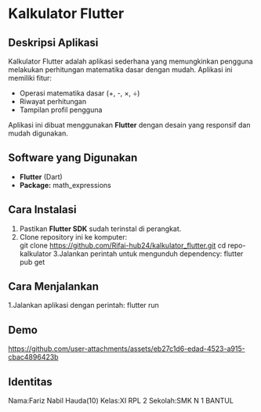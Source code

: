 # Kalkulator Flutter

## Deskripsi Aplikasi
Kalkulator Flutter adalah aplikasi sederhana yang memungkinkan pengguna melakukan perhitungan matematika dasar dengan mudah. Aplikasi ini memiliki fitur:  
- Operasi matematika dasar (+, -, ×, ÷)  
- Riwayat perhitungan  
- Tampilan profil pengguna  

Aplikasi ini dibuat menggunakan **Flutter** dengan desain yang responsif dan mudah digunakan.  

## Software yang Digunakan
- **Flutter** (Dart)  
- **Package:** math_expressions  

## Cara Instalasi
1. Pastikan **Flutter SDK** sudah terinstal di perangkat.  
2. Clone repository ini ke komputer:  
   git clone https://github.com/Rifai-hub24/kalkulator_flutter.git
   cd repo-kalkulator
3.Jalankan perintah untuk mengunduh dependency:
   flutter pub get
## Cara Menjalankan
1.Jalankan aplikasi dengan perintah:
  flutter run
## Demo
 https://github.com/user-attachments/assets/eb27c1d6-edad-4523-a915-cbac4896423b
## Identitas
 Nama:Fariz Nabil Hauda(10)
 Kelas:XI RPL 2
 Sekolah:SMK N 1 BANTUL



